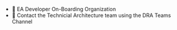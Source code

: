  * 🍪 EA Developer On-Boarding Organization
 * 🧙 Contact the Technicial Architecture team using the DRA Teams Channel
